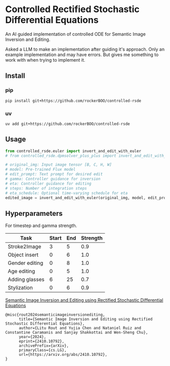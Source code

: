 # Controlled Rectified Stochastic Differential Equations

An AI guided implementation of controlled ODE for Semantic Image Inversion and Editing.

Asked a LLM to make an implementation after guiding it's approach. Only an example implementation and may have errors. But gives me something to work with when trying to implement it.

## Install

### pip
```
pip install git+https://github.com/rockerBOO/controlled-rsde
```

### uv

```
uv add git+https://github.com/rockerBOO/controlled-rsde
```

## Usage

```python
from controlled_rsde.euler import invert_and_edit_with_euler
# from controlled_rsde.dpmsolver_plus_plus import invert_and_edit_with_dpm_solver

# original_img: Input image tensor [B, C, H, W]
# model: Pre-trained Flux model
# edit_prompt: Text prompt for desired edit
# gamma: Controller guidance for inversion
# eta: Controller guidance for editing
# steps: Number of integration steps
# eta_schedule: Optional time-varying schedule for eta
edited_image = invert_and_edit_with_euler(original_img, model, edit_prompt, gamma=0.5, eta=0.5, steps=100, eta_schedule=None)
```

## Hyperparameters
For timestep and gamma strength.

| Task | Start | End | Strength |
|--------|--------|--------|--------|
| Stroke2Image | 3 | 5 | 0.9 |
| Object insert | 0 | 6 | 1.0 |
| Gender editing | 0 | 8 | 1.0 |
| Age editing | 0 | 5 | 1.0 |
| Adding glasses | 6 | 25 | 0.7 |
| Stylization | 0 | 6 | 0.9 |

[Semantic Image Inversion and Editing using Rectified Stochastic Differential Equations](https://arxiv.org/abs/2410.10792)

```
@misc{rout2024semanticimageinversionediting,
      title={Semantic Image Inversion and Editing using Rectified Stochastic Differential Equations},
      author={Litu Rout and Yujia Chen and Nataniel Ruiz and Constantine Caramanis and Sanjay Shakkottai and Wen-Sheng Chu},
      year={2024},
      eprint={2410.10792},
      archivePrefix={arXiv},
      primaryClass={cs.LG},
      url={https://arxiv.org/abs/2410.10792},
}
```

